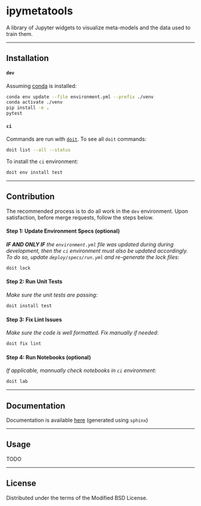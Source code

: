 # ipymetatools

A library of Jupyter widgets to visualize meta-models and the data used to train them. 


--- 
## Installation

#### `dev`
Assuming [conda](https://conda.org/) is installed:

```bash
conda env update --file environment.yml --prefix ./venv
conda activate ./venv
pip install -e . 
pytest
```

#### `ci`

Commands are run with [`doit`](https://pydoit.org/). To see all `doit` commands:

```bash
doit list --all --status
```

To install the `ci` environment: 

```bash
doit env install test
```

---
## Contribution

The recommended process is to do all work in the `dev` environment. 
Upon satisfaction, before merge requests, follow the steps below.  

#### Step 1: Update Environment Specs (optional)

_**IF AND ONLY IF** the `environment.yml` file was updated during during development, then the `ci` environment must also be updated accordingly. To do so, update `deploy/specs/run.yml` and re-generate the lock files_: 
 
```bash
doit lock
```

#### Step 2: Run Unit Tests

_Make sure the unit tests are passing_: 

```bash
doit install test
```

#### Step 3: Fix Lint Issues 

_Make sure the code is well formatted. Fix manually if needed_: 

```bash
doit fix lint
```

#### Step 4: Run Notebooks (optional) 

_If applicable, mannually check notebooks in `ci` environment_: 

```bash
doit lab
```

--- 
## Documentation 

Documentation is available [here](TODO) (generated using `sphinx`)

--- 
## Usage
TODO

--- 
## License
Distributed under the terms of the Modified BSD License.
